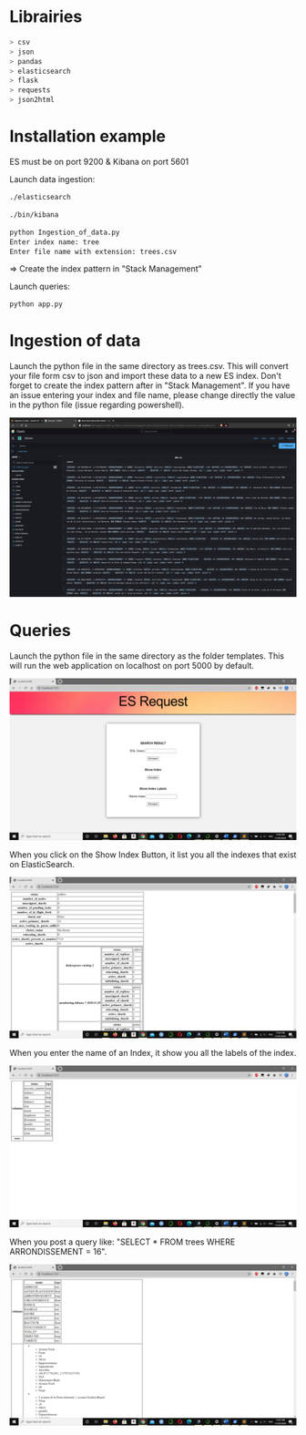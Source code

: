 # Librairies
```python
> csv
> json
> pandas
> elasticsearch 
> flask
> requests
> json2html
```

# Installation example
ES must be on port 9200 & Kibana on port 5601

Launch data ingestion:
```bash
./elasticsearch
```
```bash
./bin/kibana
```
```bash
python Ingestion_of_data.py
Enter index name: tree
Enter file name with extension: trees.csv
```
=> Create the index pattern in "Stack Management"

Launch queries:
```bash
python app.py
```


# Ingestion of data
Launch the python file in the same directory as trees.csv. This will convert your file form csv to json and import these data to a new ES index. Don't forget to create the index pattern after in "Stack Management". If you have an issue entering your index and file name, please change directly the value in the python file (issue regarding powershell). 

![](pictures/overview.png)

# Queries

Launch the python file in the same directory as the folder templates. This will run the web application on localhost on port 5000 by default.

![](pictures/overview2.png)

When you click on the Show Index Button, it list you all the indexes that exist on ElasticSearch.

![](pictures/overview3.png)

When you enter the name of an Index, it show you all the labels of the index.

![](pictures/overview4.png)

When you post a query like: "SELECT * FROM trees WHERE ARRONDISSEMENT = 16".

![](pictures/overview5.png)
